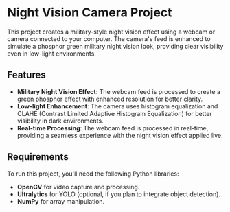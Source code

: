 # Night Vision Camera Project

This project creates a military-style night vision effect using a webcam or camera connected to your computer. The camera's feed is enhanced to simulate a phosphor green military night vision look, providing clear visibility even in low-light environments.

## Features

- **Military Night Vision Effect**: The webcam feed is processed to create a green phosphor effect with enhanced resolution for better clarity.
- **Low-light Enhancement**: The camera uses histogram equalization and CLAHE (Contrast Limited Adaptive Histogram Equalization) for better visibility in dark environments.
- **Real-time Processing**: The webcam feed is processed in real-time, providing a seamless experience with the night vision effect applied live.

## Requirements

To run this project, you'll need the following Python libraries:

- **OpenCV** for video capture and processing.
- **Ultralytics** for YOLO (optional, if you plan to integrate object detection).
- **NumPy** for array manipulation.

